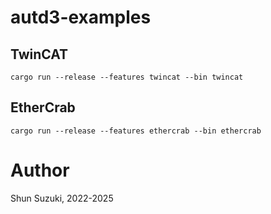 # autd3-examples

## TwinCAT

```
cargo run --release --features twincat --bin twincat
```

## EtherCrab

```
cargo run --release --features ethercrab --bin ethercrab
```

# Author

Shun Suzuki, 2022-2025
